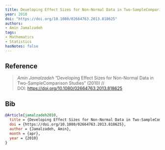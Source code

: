 ```yaml
---
title: Developing Effect Sizes for Non-Normal Data in Two-SampleComparison Studies
year: 2010
doi: "https://doi.org/10.1080/02664763.2013.818625"
authors:
- Amin Jamalzadeh
tags:
- Mathematics
- Statistics
hasNotes: false
---
```


## Reference

> <i>Amin Jamalzadeh</i> “Developing Effect Sizes for Non-Normal Data in Two-SampleComparison Studies” (2010) // DOI:&nbsp;<a href='https://doi.org/https://doi.org/10.1080/02664763.2013.818625'>https://doi.org/10.1080/02664763.2013.818625</a>

## Bib

```bib
@Article{jamalzadeh2010,
  title = {Developing Effect Sizes for Non-Normal Data in Two-SampleComparison Studies},
  doi = {https://doi.org/10.1080/02664763.2013.818625},
  author = {Jamalzadeh, Amin},
  month = {apr},
  year = {2010}
}
```
